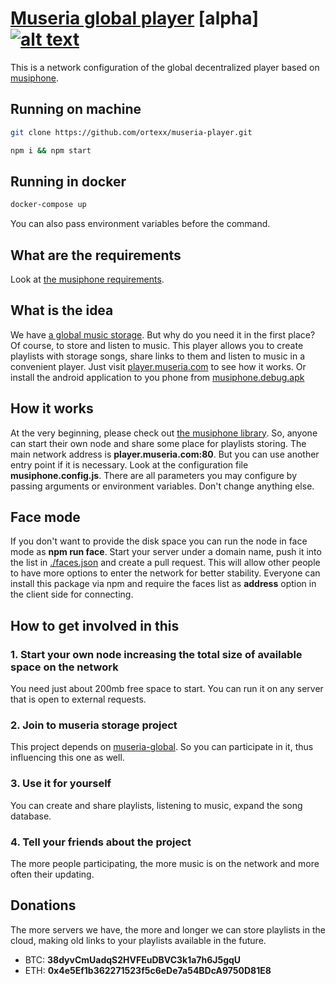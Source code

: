 # [Museria global player](https://github.com/ortexx/museria-global/) [alpha] [![alt text](https://img.shields.io/badge/Community-Chat-blueChat?style=flat-square&amp;logo=telegram)](https://t.me/museria)

This is a network configuration of the global decentralized player based on [musiphone](https://github.com/ortexx/musiphone/).

## Running on machine

```bash
git clone https://github.com/ortexx/museria-player.git
```

```bash
npm i && npm start
```

## Running in docker

```bash
docker-compose up
```

You can also pass environment variables before the command.

## What are the requirements
Look at [the musiphone requirements](https://github.com/ortexx/musiphone/#what-are-the-requirements).

## What is the idea
We have [a global music storage](https://github.com/ortexx/museria-global/). But why do you need it in the first place? Of course, to store and listen to music. This player allows you to create playlists with storage songs, share links to them and listen to music in a convenient player. Just visit [player.museria.com](http://player.museria.com) to see how it works. Or install the android application to you phone from [musiphone.debug.apk](https://github.com/ortexx/museria-player/blob/master/musiphone.debug.apk)

## How it works
At the very beginning, please check out [the musiphone library](https://github.com/ortexx/musiphone/).
So, anyone can start their own node and share some place for playlists storing. 
The main network address is __player.museria.com:80__. But you can use another entry point if it is necessary. Look at the configuration file __musiphone.config.js__. There are all parameters you may configure by passing arguments or environment variables. Don't change anything else.

## Face mode
If you don't want to provide the disk space you can run the node in face mode as **npm run face**. Start your server under a domain name, push it into the list in [./faces.json](https://github.com/ortexx/museria-player/blob/master/faces.json) and create a pull request. This will allow other people to have more options to enter the network for better stability. Everyone can install this package via npm and require the faces list as **address** option in the client side for connecting.

## How to get involved in this

### 1. Start your own node increasing the total size of available space on the network
You need just about 200mb free space to start. You can run it on any server that is open to external requests.

### 2. Join to museria storage project
This project depends on [museria-global](https://github.com/ortexx/museria-global/). So you can participate in it, thus influencing this one as well.

### 3. Use it for yourself
You can create and share playlists, listening to music, expand the song database.

### 4. Tell your friends about the project
The more people participating, the more music is on the network and more often their updating.

## Donations
The more servers we have, the more and longer we can store playlists in the cloud, making old links to your playlists available in the future. 

* BTC: __38dyvCmUadqS2HVFEuDBVC3k1a7h6J5gqU__
* ETH: __0x4e5Ef1b362271523f5c6eDe7a54BDcA9750D81E8__


